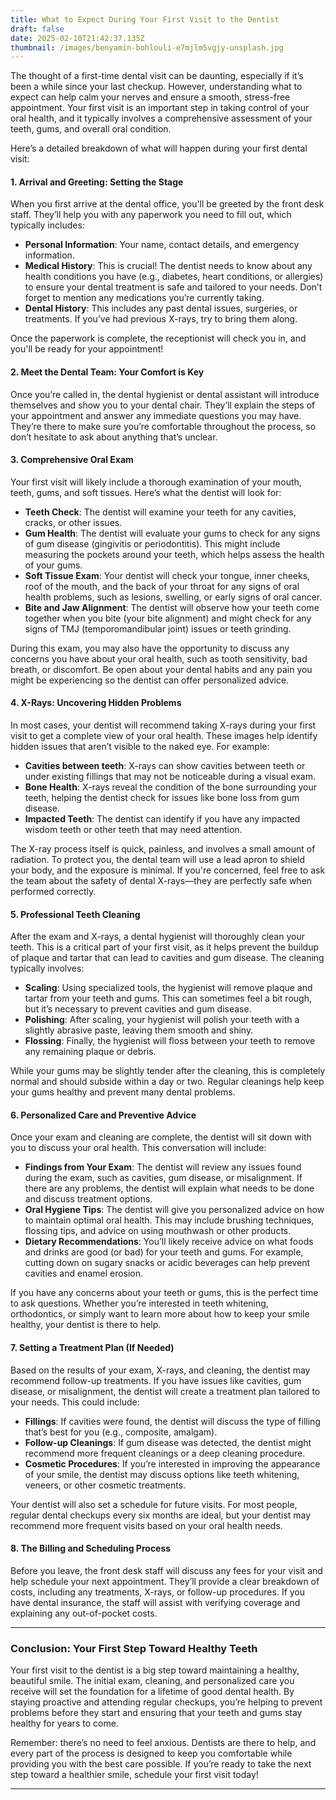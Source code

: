 ```yaml
---
title: What to Expect During Your First Visit to the Dentist
draft: false
date: 2025-02-10T21:42:37.135Z
thumbnail: /images/benyamin-bohlouli-e7mjlm5vgjy-unsplash.jpg
---
```

The thought of a first-time dental visit can be daunting, especially if it’s been a while since your last checkup. However, understanding what to expect can help calm your nerves and ensure a smooth, stress-free appointment. Your first visit is an important step in taking control of your oral health, and it typically involves a comprehensive assessment of your teeth, gums, and overall oral condition.

Here’s a detailed breakdown of what will happen during your first dental visit:

#### **1. Arrival and Greeting: Setting the Stage**

When you first arrive at the dental office, you'll be greeted by the front desk staff. They’ll help you with any paperwork you need to fill out, which typically includes:

* **Personal Information**: Your name, contact details, and emergency information.
* **Medical History**: This is crucial! The dentist needs to know about any health conditions you have (e.g., diabetes, heart conditions, or allergies) to ensure your dental treatment is safe and tailored to your needs. Don’t forget to mention any medications you’re currently taking.
* **Dental History**: This includes any past dental issues, surgeries, or treatments. If you’ve had previous X-rays, try to bring them along.

Once the paperwork is complete, the receptionist will check you in, and you'll be ready for your appointment!

#### **2. Meet the Dental Team: Your Comfort is Key**

Once you’re called in, the dental hygienist or dental assistant will introduce themselves and show you to your dental chair. They’ll explain the steps of your appointment and answer any immediate questions you may have. They’re there to make sure you’re comfortable throughout the process, so don’t hesitate to ask about anything that’s unclear.

#### **3. Comprehensive Oral Exam**

Your first visit will likely include a thorough examination of your mouth, teeth, gums, and soft tissues. Here’s what the dentist will look for:

* **Teeth Check**: The dentist will examine your teeth for any cavities, cracks, or other issues.
* **Gum Health**: The dentist will evaluate your gums to check for any signs of gum disease (gingivitis or periodontitis). This might include measuring the pockets around your teeth, which helps assess the health of your gums.
* **Soft Tissue Exam**: Your dentist will check your tongue, inner cheeks, roof of the mouth, and the back of your throat for any signs of oral health problems, such as lesions, swelling, or early signs of oral cancer.
* **Bite and Jaw Alignment**: The dentist will observe how your teeth come together when you bite (your bite alignment) and might check for any signs of TMJ (temporomandibular joint) issues or teeth grinding.

During this exam, you may also have the opportunity to discuss any concerns you have about your oral health, such as tooth sensitivity, bad breath, or discomfort. Be open about your dental habits and any pain you might be experiencing so the dentist can offer personalized advice.

#### **4. X-Rays: Uncovering Hidden Problems**

In most cases, your dentist will recommend taking X-rays during your first visit to get a complete view of your oral health. These images help identify hidden issues that aren’t visible to the naked eye. For example:

* **Cavities between teeth**: X-rays can show cavities between teeth or under existing fillings that may not be noticeable during a visual exam.
* **Bone Health**: X-rays reveal the condition of the bone surrounding your teeth, helping the dentist check for issues like bone loss from gum disease.
* **Impacted Teeth**: The dentist can identify if you have any impacted wisdom teeth or other teeth that may need attention.

The X-ray process itself is quick, painless, and involves a small amount of radiation. To protect you, the dental team will use a lead apron to shield your body, and the exposure is minimal. If you're concerned, feel free to ask the team about the safety of dental X-rays—they are perfectly safe when performed correctly.

#### **5. Professional Teeth Cleaning**

After the exam and X-rays, a dental hygienist will thoroughly clean your teeth. This is a critical part of your first visit, as it helps prevent the buildup of plaque and tartar that can lead to cavities and gum disease. The cleaning typically involves:

* **Scaling**: Using specialized tools, the hygienist will remove plaque and tartar from your teeth and gums. This can sometimes feel a bit rough, but it’s necessary to prevent cavities and gum disease.
* **Polishing**: After scaling, your hygienist will polish your teeth with a slightly abrasive paste, leaving them smooth and shiny.
* **Flossing**: Finally, the hygienist will floss between your teeth to remove any remaining plaque or debris.

While your gums may be slightly tender after the cleaning, this is completely normal and should subside within a day or two. Regular cleanings help keep your gums healthy and prevent many dental problems.

#### **6. Personalized Care and Preventive Advice**

Once your exam and cleaning are complete, the dentist will sit down with you to discuss your oral health. This conversation will include:

* **Findings from Your Exam**: The dentist will review any issues found during the exam, such as cavities, gum disease, or misalignment. If there are any problems, the dentist will explain what needs to be done and discuss treatment options.
* **Oral Hygiene Tips**: The dentist will give you personalized advice on how to maintain optimal oral health. This may include brushing techniques, flossing tips, and advice on using mouthwash or other products.
* **Dietary Recommendations**: You’ll likely receive advice on what foods and drinks are good (or bad) for your teeth and gums. For example, cutting down on sugary snacks or acidic beverages can help prevent cavities and enamel erosion.

If you have any concerns about your teeth or gums, this is the perfect time to ask questions. Whether you’re interested in teeth whitening, orthodontics, or simply want to learn more about how to keep your smile healthy, your dentist is there to help.

#### **7. Setting a Treatment Plan (If Needed)**

Based on the results of your exam, X-rays, and cleaning, the dentist may recommend follow-up treatments. If you have issues like cavities, gum disease, or misalignment, the dentist will create a treatment plan tailored to your needs. This could include:

* **Fillings**: If cavities were found, the dentist will discuss the type of filling that’s best for you (e.g., composite, amalgam).
* **Follow-up Cleanings**: If gum disease was detected, the dentist might recommend more frequent cleanings or a deep cleaning procedure.
* **Cosmetic Procedures**: If you’re interested in improving the appearance of your smile, the dentist may discuss options like teeth whitening, veneers, or other cosmetic treatments.

Your dentist will also set a schedule for future visits. For most people, regular dental checkups every six months are ideal, but your dentist may recommend more frequent visits based on your oral health needs.

#### **8. The Billing and Scheduling Process**

Before you leave, the front desk staff will discuss any fees for your visit and help schedule your next appointment. They’ll provide a clear breakdown of costs, including any treatments, X-rays, or follow-up procedures. If you have dental insurance, the staff will assist with verifying coverage and explaining any out-of-pocket costs.

- - -

### **Conclusion: Your First Step Toward Healthy Teeth**

Your first visit to the dentist is a big step toward maintaining a healthy, beautiful smile. The initial exam, cleaning, and personalized care you receive will set the foundation for a lifetime of good dental health. By staying proactive and attending regular checkups, you’re helping to prevent problems before they start and ensuring that your teeth and gums stay healthy for years to come.

Remember: there’s no need to feel anxious. Dentists are there to help, and every part of the process is designed to keep you comfortable while providing you with the best care possible. If you’re ready to take the next step toward a healthier smile, schedule your first visit today!

- - -